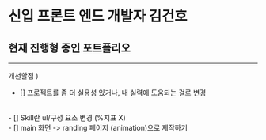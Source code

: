 # 신입 프론트 엔드 개발자 김건호
## 현재 진행형 중인 포트폴리오
---

개선할점 ) <br/>

- [] 프로젝트를 좀 더 실용성 있거나, 내 실력에 도움되는 걸로 변경
<br/>
- [] Skill란 ul/구성 요소 변경 (%지표 X)
<br/>
- [] main 화면 -> randing 페이지 (animation)으로 제작하기


